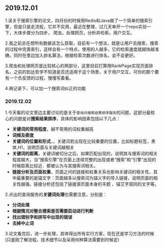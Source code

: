 ## 2019.12.01
1.读关于搜索引擎的论文，四月份的时候用Redis和Java做了一个简单的搜索引擎，但是只是走流程，它并不实用，最近在整理，过几天单开一个repo实验一下，大体步骤分为四步，
爬虫，处理网页，分析并检索，用户交互。

2.我之前总在想所有数据该怎么获取，目前有一个想法，就是让用户去搜索，搜索的过程中完善索引，这样会有一个特点，使用的人越多，它的检索速度就越快越准确，同时在里边加入排名算法，根据检索次数进行排名，会不会更好。

3.爬虫和处理网页是比较核心的两部分，这里目前打算用RankPage实现页面排名，之前的到达哲学不知道是否还适用于这个场景，关于用户交互，可你的那个要有一个负反馈的过程，慢慢写着看。

4.再记录下，可以加一个搜索词纠正的功能


### 2019.12.02
1.今天看的论文里边主要讨论的是关于`查询对搜索结果排序服务`的问题，这部分最核心的问题是对**搜索结果排序**，具体的影响因素包括以下几点：

- **关键词的常用程度**，越不常用的词权重越高
- **词频及密度**
- **关键词的位置和形式**，，关键词若出现在比较重要的位置，比如标题标签，黑体,H1，说明页面与关键词越相关
- **关键词的距离**，关键词被切分之后，如果匹配出现的，说明其与搜索词的相关程度越大，当“搜索引擎”在页面上连续完整的出现或者“搜索”和“引擎”出现的时候距离比较近．都被认为与其搜索词相关。
- **链接分析及页面权重**，页面之问的链接和权重关系也影响关键词的相关性，其中最重要的是锚文字：页面越多以搜索词为锚义字的导入链接，说明页面的相关性越强。链接分析还包括了链接源页面本身的丰题 、锚艾字周同的文字等。


2.点出的查询服务的**关键词处理**也需要注意，分别是：

- **分词处理**
- **根据情况对整合搜索是否需要启动进行判断**
- **找出错别字和拼写中出现的错误**
- **去掉中止词**


3.论文看完后，进一步处理，具体得出所有实行方案，现在还是学习方法的时候(只是刚了解流程，技术细节以及采用何种算法需要到时候定)
  
